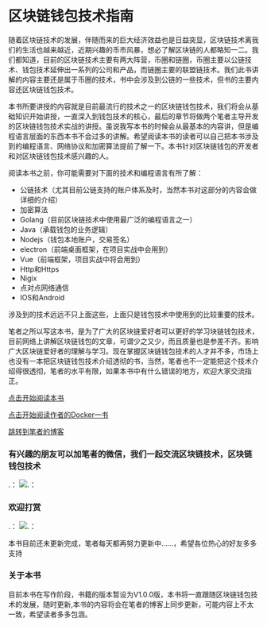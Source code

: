 # 区块链钱包技术指南

随着区块链技术的发展，伴随而来的巨大经济效益也是日益突显，区块链技术离我们的生活也越来越近，近期兴趣的币市风暴，想必了解区块链的人都略知一二。我们都知道，目前的区块链技术主要有两大阵营，币圈和链圈，币圈主要以公链技术、钱包技术延伸出一系列的公司和产品，而链圈主要的联盟链技术。我们此书讲解的内容主要还是属于币圈的技术，书中会涉及到公链的一些技术，但书的主要内容还区块链钱包技术。


本书所要讲授的内容就是目前最流行的技术之一的区块链钱包技术，我们将会从基础知识开始讲授，一直深入到钱包技术的核心，最后的章节将做两个笔者主导开发的区块链钱包技术实战的讲授。虽说我写本书的时候会从最基本的内容讲，但是编程语言层面的东西本书不会过多的讲解。希望阅读本书的读者可以自己把本书涉及到的编程语言、网络协议和加密算法提前了解一下。本书针对区块链钱包的开发者和对区块链钱包技术感兴趣的人。


阅读本书之前，你可能需要对下面的技术和编程语言有所了解：

* 公链技术（尤其目前公链支持的账户体系及时，当然本书对这部分的内容会做详细的介绍）
* 加密算法
* Golang（目前区块链技术中使用最广泛的编程语言之一）
* Java（承载钱包的业务逻辑）
* Nodejs（钱包本地账户，交易签名）
* electron（前端桌面框架，在项目实战中会用到）
* Vue（前端框架，项目实战中将会用到）
* Http和Https
* Nigix
* 点对点网络通信
* IOS和Android

涉及到的技术远远不只上面这些，上面只是钱包技术中使用到的比较重要的技术。


笔者之所以写这本书，是为了广大的区块链爱好者可以更好的学习块链钱包技术，目前网络上讲解区块链钱包的文章，可谓少之又少，而且质量也是参差不齐。影响广大区块链爱好者的理解与学习。现在掌握区块链钱包技术的人才并不多，市场上也没有一本把区块链钱包技术介绍透彻的书，当然，笔者也不一定能把这个技术介绍得很透彻，笔者的水平有限，如果本书中有什么错误的地方，欢迎大家交流指正。


[点击开始阅读本书](https://github.com/guoshijiang/blockchain-wallet/blob/master/chapter/readme.md)

[点击开始阅读作者的Docker一书](https://github.com/guoshijiang/docker-virtual-technology)

[跳转到笔者的博客](https://blog.csdn.net/jiang_xinxing)

### 有兴趣的朋友可以加笔者的微信，我们一起交流区块链技术，区块链钱包技术

.： 
    ![.： 
](https://github.com/guoshijiang/blockchain-wallet/blob/master/img/weixin.png)


### 欢迎打赏

.： 
    ![.： 
](https://github.com/guoshijiang/blockchain-wallet/blob/master/img/shang.png)

本书目前还未更新完成，笔者每天都再努力更新中......，希望各位热心的好友多多支持

### 关于本书

目前本书在写作阶段，书籍的版本暂设为V1.0.0版，本书将一直跟随区块链钱包技术的发展，随时更新,本书的内容将会在笔者的博客上同步更新，可能内容上不太一致，希望读者多多包涵。
